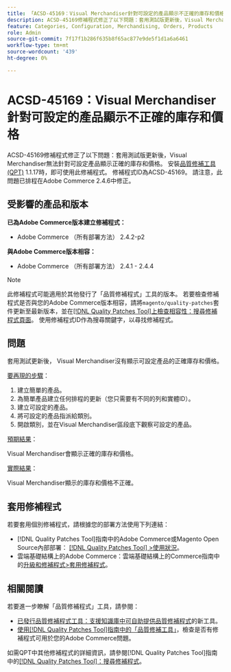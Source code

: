 ```yaml
---
title: 「ACSD-45169：Visual Merchandiser針對可設定的產品顯示不正確的庫存和價格」
description: ACSD-45169修補程式修正了以下問題：套用測試版更新後，Visual Merchandiser無法針對可設定產品顯示正確的庫存和價格。 安裝[Quality Patches Tool (QPT)](https://experienceleague.adobe.com/en/docs/commerce-knowledge-base/kb/announcements/commerce-announcements/magento-quality-patches-released-new-tool-to-self-serve-quality-patches) 1.1.17時，即可使用此修補程式。 修補程式ID為ACSD-45169。 請注意，此問題已排程在Adobe Commerce 2.4.6中修正。
feature: Categories, Configuration, Merchandising, Orders, Products
role: Admin
source-git-commit: 7f17f1b286f635b8f65ac877e9de5f1d1a6a6461
workflow-type: tm+mt
source-wordcount: '439'
ht-degree: 0%

---
```


# ACSD-45169：Visual Merchandiser針對可設定的產品顯示不正確的庫存和價格

ACSD-45169修補程式修正了以下問題：套用測試版更新後，Visual Merchandiser無法針對可設定產品顯示正確的庫存和價格。 安裝[品質修補工具(QPT)](https://experienceleague.adobe.com/en/docs/commerce-knowledge-base/kb/announcements/commerce-announcements/magento-quality-patches-released-new-tool-to-self-serve-quality-patches) 1.1.17時，即可使用此修補程式。 修補程式ID為ACSD-45169。 請注意，此問題已排程在Adobe Commerce 2.4.6中修正。

## 受影響的產品和版本

**已為Adobe Commerce版本建立修補程式：**

* Adobe Commerce （所有部署方法） 2.4.2-p2

**與Adobe Commerce版本相容：**

* Adobe Commerce （所有部署方法） 2.4.1 - 2.4.4

>[!NOTE]
>
>此修補程式可能適用於其他發行了「品質修補程式」工具的版本。 若要檢查修補程式是否與您的Adobe Commerce版本相容，請將`magento/quality-patches`套件更新至最新版本，並在[[!DNL Quality Patches Tool]上檢查相容性：搜尋修補程式頁面](https://experienceleague.adobe.com/en/docs/commerce-knowledge-base/kb/announcements/commerce-announcements/magento-quality-patches-released-new-tool-to-self-serve-quality-patches)。 使用修補程式ID作為搜尋關鍵字，以尋找修補程式。

## 問題

套用測試更新後， Visual Merchandiser沒有顯示可設定產品的正確庫存和價格。

<u>要再現的步驟</u>：

1. 建立簡單的產品。
1. 為簡單產品建立任何排程的更新（您只需要有不同的列和實體ID）。
1. 建立可設定的產品。
1. 將可設定的產品指派給類別。
1. 開啟類別，並在Visual Merchandiser區段底下觀察可設定的產品。

<u>預期結果</u>：

Visual Merchandiser會顯示正確的庫存和價格。

<u>實際結果</u>：

Visual Merchandiser顯示的庫存和價格不正確。

## 套用修補程式

若要套用個別修補程式，請根據您的部署方法使用下列連結：

* [!DNL Quality Patches Tool]指南中的Adobe Commerce或Magento Open Source內部部署： [[!DNL Quality Patches Tool] >使用狀況](/help/tools/quality-patches-tool/usage.md)。
* 雲端基礎結構上的Adobe Commerce：雲端基礎結構上的Commerce指南中的[升級和修補程式>套用修補程式](https://experienceleague.adobe.com/docs/commerce-cloud-service/user-guide/develop/upgrade/apply-patches.html)。

## 相關閱讀

若要進一步瞭解「品質修補程式」工具，請參閱：

* [已發行品質修補程式工具：支援知識庫中可自助提供品質修補程式](https://experienceleague.adobe.com/en/docs/commerce-knowledge-base/kb/announcements/commerce-announcements/magento-quality-patches-released-new-tool-to-self-serve-quality-patches)的新工具。
* [使用[!DNL Quality Patches Tool]指南中的「品質修補工具」](/help/tools/quality-patches-tool/patches-available-in-qpt/check-patch-for-magento-issue-with-magento-quality-patches.md)，檢查是否有修補程式可用於您的Adobe Commerce問題。

如需QPT中其他修補程式的詳細資訊，請參閱[!DNL Quality Patches Tool]指南中的[[!DNL Quality Patches Tool]：搜尋修補程式](https://experienceleague.adobe.com/tools/commerce-quality-patches/index.html)。
